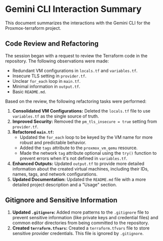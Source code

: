 # Gemini CLI Interaction Summary

This document summarizes the interactions with the Gemini CLI for the Proxmox-terraform project.

## Code Review and Refactoring

The session began with a request to review the Terraform code in the repository. The following observations were made:

*   Redundant VM configurations in `locals.tf` and `variables.tf`.
*   Insecure TLS setting in `provider.tf`.
*   Unclear `for_each` loop in `main.tf`.
*   Minimal information in `output.tf`.
*   Basic `README.md`.

Based on the review, the following refactoring tasks were performed:

1.  **Consolidated VM Configurations:** Deleted the `locals.tf` file to use `variables.tf` as the single source of truth.
2.  **Improved Security:** Removed the `pm_tls_insecure = true` setting from `provider.tf`.
3.  **Refactored `main.tf`:**
    *   Updated the `for_each` loop to be keyed by the VM name for more robust and predictable behavior.
    *   Added the `tags` attribute to the `proxmox_vm_qemu` resource.
    *   Made the network `tag` attribute optional using the `try()` function to prevent errors when it's not defined in `variables.tf`.
4.  **Enhanced Outputs:** Updated `output.tf` to provide more detailed information about the created virtual machines, including their IDs, names, tags, and network configurations.
5.  **Updated Documentation:** Updated the `README.md` file with a more detailed project description and a "Usage" section.

## Gitignore and Sensitive Information

1.  **Updated `.gitignore`:** Added more patterns to the `.gitignore` file to prevent sensitive information (like private keys and credential files) and common editor directories from being committed to the repository.
2.  **Created `terraform.tfvars`:** Created a `terraform.tfvars` file to store sensitive provider credentials. This file is ignored by `.gitignore`.
